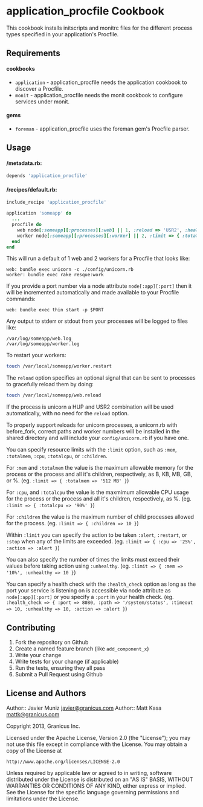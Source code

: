 application_procfile Cookbook
=============================
This cookbook installs initscripts and monitrc files for the different process types specified in your application's Procfile.

Requirements
------------
#### cookbooks
- `application` - application_procfile needs the application cookbook to discover a Procfile.
- `monit` - application_procfile needs the monit cookbook to configure services under monit.

#### gems
- `foreman` - application_procfile uses the foreman gem's Procfile parser.

Usage
-----
#### <cookbook>/metadata.rb:
```ruby
depends 'application_procfile'
```

#### <cookbook>/recipes/default.rb:
```ruby
include_recipe 'application_procfile'

application 'someapp' do
  ...
  procfile do
    web node[:someapp][:processes][:web] || 1, :reload => 'USR2', :health_check => { :path => '/system/status', :timeout => 10, :unhealthy => 10, :action => :alert }, :limit => { :totalmem => '512 MB', :unhealthy => 10 }
    worker node[:someapp][:processes][:worker] || 2, :limit => { :totalmem => '192 MB' }
  end
end
```

This will run a default of 1 web and 2 workers for a Procfile that looks like:

```
web: bundle exec unicorn -c ./config/unicorn.rb
worker: bundle exec rake resque:work
```

If you provide a port number via a node attribute `node[:app][:port]` then it will be incremented automatically and made available to your Procfile commands:

```
web: bundle exec thin start -p $PORT
```

Any output to stderr or stdout from your processes will be logged to files like:

```
/var/log/someapp/web.log
/var/log/someapp/worker.log
```

To restart your workers:

```bash
touch /var/local/someapp/worker.restart
```

The `reload` option specifies an optional signal that can be sent to processes to gracefully reload them by doing:

```bash
touch /var/local/someapp/web.reload
```

If the process is unicorn a HUP and USR2 combination will be used automatically, with no need for the `reload` option.

To properly support reloads for unicorn processes, a unicorn.rb with before_fork, correct paths and worker numbers will be installed in the shared directory and will include your `config/unicorn.rb` if you have one.

You can specify resource limits with the `:limit` option, such as `:mem`, `:totalmem`, `:cpu`, `:totalcpu`, or `:children`.

For `:mem` and `:totalmem` the value is the maximum allowable memory for the process or the process and all it's children, respectively, as B, KB, MB, GB, or %.  (eg. `:limit => { :totalmem => '512 MB' }`)

For `:cpu`, and `:totalcpu` the value is the maxmimum allowable CPU usage for the process or the process and all it's children, respectively, as %.  (eg. `:limit => { :totalcpu => '90%' }`)

For `:children` the value is the maximum number of child processes allowed for the process.  (eg. `:limit => { :children => 10 }`)

Within `:limit` you can specify the action to be taken `:alert`, `:restart`, or `:stop` when any of the limits are exceeded.  (eg. `:limit => { :cpu => '25%', :action => :alert }`)

You can also specify the number of times the limits must exceed their values before taking action using `:unhealthy`.  (eg. `:limit => { :mem => '10%', :unhealthy => 10 }`)

You can specify a health check with the `:health_check` option as long as the port your service is listening on is accessible via node attribute as `node[:app][:port]` or you specify a `:port` in your health check.  (eg. `:health_check => { :port => 8080, :path => '/system/status', :timeout => 10, :unhealthy => 10, :action => :alert }`)

Contributing
------------
1. Fork the repository on Github
2. Create a named feature branch (like `add_component_x`)
3. Write your change
4. Write tests for your change (if applicable)
5. Run the tests, ensuring they all pass
6. Submit a Pull Request using Github

License and Authors
-------------------
Author:: Javier Muniz <javier@granicus.com>
Author:: Matt Kasa <mattk@granicus.com>

Copyright 2013, Granicus Inc.

Licensed under the Apache License, Version 2.0 (the "License");
you may not use this file except in compliance with the License.
You may obtain a copy of the License at

    http://www.apache.org/licenses/LICENSE-2.0

Unless required by applicable law or agreed to in writing, software
distributed under the License is distributed on an "AS IS" BASIS,
WITHOUT WARRANTIES OR CONDITIONS OF ANY KIND, either express or implied.
See the License for the specific language governing permissions and
limitations under the License.
